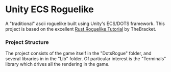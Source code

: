 # Unity ECS Roguelike
A "traditional" ascii roguelike built using Unity's ECS/DOTS framework. This project is based on the excellent [Rust Roguelike Tutorial](https://bfnightly.bracketproductions.com/rustbook/) by TheBracket.

### Project Structure
The project consists of the game itself in the "DotsRogue" folder, and several libraries in in the "Lib" folder. Of particular interest is the "Terminals" library which drives all the rendering in the game.